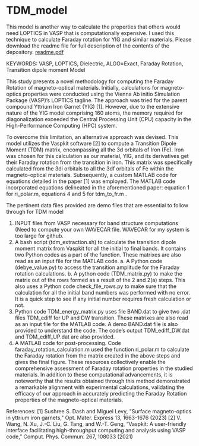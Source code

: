 # TDM_model
This model is another way to calculate the properties that others would need LOPTICS in VASP that is computationally expensive. I used this technique to calculate Faraday rotation for YIG and similar materials. Please download the readme file for full description of the contents of the depository. 
[readme.pdf](https://github.com/smileysushree/TDM_model/files/13357828/readme.pdf)

KEYWORDS: VASP, LOPTICS, Dielectric, ALGO=Exact, Faraday Rotation, Transition dipole moment Model

This study presents a novel methodology for computing the Faraday Rotation of magneto-optical materials. Initially, calculations for magneto-optics properties were conducted using the Vienna Ab initio Simulation Package (VASP)’s LOPTICS tagline. The approach was tried for the parent compound Yttrium Iron Garnet (YIG) [1]. However, due to the extensive nature of the YIG model comprising 160 atoms, the memory required for diagonalization exceeded the Central Processing Unit (CPU) capacity in the High-Performance Computing (HPC) system.

To overcome this limitation, an alternative approach was devised. This model utilizes the Vaspkit software [2] to compute a Transition Dipole Moment (TDM) matrix, encompassing all the 3d orbitals of Iron (Fe). Iron was chosen for this calculation as our material, YIG, and its derivatives get their Faraday rotation from the transition in iron. This matrix was specifically calculated from the 3di orbitals to all the 3df orbitals of Fe within the magneto-optical materials. Subsequently, a custom MATLAB code for equations detailed in the paper [1] was employed. The MATLAB code incorporated equations delineated in the aforementioned paper: equation 1 for ri_polar.m, equations 4 and 5 for tdm_to_fr.m . 

The pertinent data files provided are demo files that are essential to follow through for TDM model
1.	INPUT files from VASP necessary for band structure computations (Need to compute your own WAVECAR file. WAVECAR for my system is too large for github. 
2.	A bash script (tdm_extraction.sh) to calculate the transition dipole moment matrix from Vaspkit for all the initial to final bands. It contains two Python codes as a part of the function. These matrixes are also read as an input file for the MATLAB code.
a.	A Python code (debye_value.py) to access the transition amplitude for the Faraday rotation calculations.
b.	A python code (TDM_matrix.py) to make the matrix out of the rows formed as a result of the 2 and 2(a) steps. This also uses a Python code check_file_rows.py to make sure that the calculation for all the initial band numbers was performed with no error. It is a quick step to see if any initial number requires fresh calculation or not. 
3.	Python code TDM_energy_matrix.py uses file BAND.dat to give two .dat files TDM_ediff for UP and DW transition. These matrixes are also read as an input file for the MATLAB code. A demo BAND.dat file is also provided to understand the code. The code’s output TDM_ediff_DW.dat and TDM_ediff_UP.dat are also provided. 
4.	A MATLAB code for post-processing. Code faraday_rotation_calculation.m used the function ri_polar.m to calculate the Faraday rotation from the matrix created in the above steps and gives the final figure.
These resources collectively enable the comprehensive assessment of Faraday rotation properties in the studied materials. In addition to these computational advancements, it is noteworthy that the results obtained through this method demonstrated a remarkable alignment with experimental calculations, validating the efficacy of our approach in accurately predicting the Faraday Rotation properties of the magneto-optical materials.

References:
[1] Sushree S. Dash and Miguel Levy, "Surface magneto-optics in yttrium iron garnets," Opt. Mater. Express 13, 1663-1676 (2023)
[2] V. Wang, N. Xu, J.-C. Liu, G. Tang, and W.-T. Geng, “Vaspkit: A user-friendly interface facilitating high-throughput computing and analysis using VASP code,” Comput. Phys. Commun. 267, 108033 (2021)


